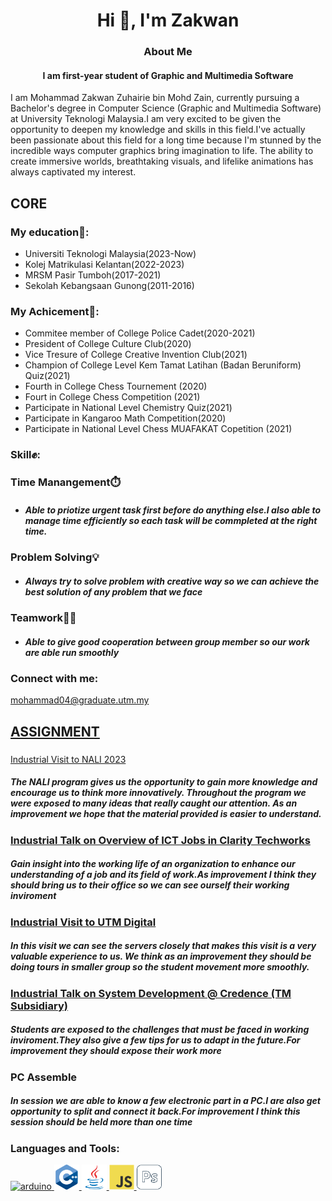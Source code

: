 <h1 align="center">Hi 👋, I'm Zakwan</h1>
<h3 align="center">About Me</h3>

<h4 align="center">I am first-year student of Graphic and Multimedia Software</h4>
I am Mohammad Zakwan Zuhairie bin Mohd Zain, currently pursuing a Bachelor's degree in Computer Science (Graphic and Multimedia Software) at University Teknologi Malaysia.I am very excited to be given the opportunity to deepen my knowledge and skills in this field.I've actually been passionate about this field for a long time because I'm stunned by the incredible ways computer graphics bring imagination to life. The ability to create immersive worlds, breathtaking visuals, and lifelike animations has always captivated my interest.

<h2 align="left">CORE</h2>
<h3 align="left">My education📖:</h3>

 - Universiti Teknologi Malaysia(2023-Now)
 - Kolej Matrikulasi Kelantan(2022-2023)
 - MRSM Pasir Tumboh(2017-2021)
 - Sekolah Kebangsaan Gunong(2011-2016)

<h3 align="left">My Achicement🏅:</h3>

 - Commitee member of College Police Cadet(2020-2021)
 - President of College Culture Club(2020)
 - Vice Tresure of College Creative Invention Club(2021)
 - Champion of College Level Kem Tamat Latihan (Badan Beruniform) Quiz(2021)
 - Fourth in College Chess Tournement (2020)
 - Fourt in College Chess Competition (2021)
 - Participate in National Level Chemistry Quiz(2021)
 - Participate in Kangaroo Math Competition(2020)
 - Participate in National Level Chess MUAFAKAT Copetition (2021)

<h3 align="left">Skill✊:</h3>

<h3>Time Manangement⏱️</h3>

- <h5>Able to priotize urgent task first before do anything else.I also able to manage time efficiently so each task will be commpleted at the right time.</h5>


<h3>Problem Solving💡</h3>

- <h5>Always try to solve problem with creative way so we can achieve the best solution of any problem that we face</h5>


<h3>Teamwork👨‍💻</h3>

- <h5>Able to give good cooperation between group member so our work are able run smoothly</h5>

<h3 align="left">Connect with me:</h3>
 
mohammad04@graduate.utm.my

<h2></h2:>

 [ASSIGNMENT](https://github.com/Zakwan06/Zakwan06)

 <h3></h3>

[Industrial Visit to NALI 2023](https://github.com/Zakwan06/Zakwan06/blob/main/NALI%202023%20REPORT%20-%20S07%20-%20G08-1.pdf)

<h5>The NALI program gives us the opportunity to gain more knowledge and encourage us to think more innovatively. Throughout the program we were exposed to many ideas that really caught our attention. As an improvement we hope that the material provided is easier to understand.</h5>

 <h3></h3:> 
 
[Industrial Talk on Overview of ICT Jobs in Clarity Techworks](https://github.com/Zakwan06/Zakwan06/blob/main/Overview%20of%20ICT%20Jobs%20(Group%208).png)

<h5>Gain insight into the working life of an organization to enhance our understanding of a job and its field of work.As improvement I think they should bring us to their office so we can see ourself their working inviroment</h5>

<h3></h3:>

[Industrial Visit to UTM Digital](https://github.com/Zakwan06/Zakwan06/blob/main/ASSIGNMENT%203%20-%20G08%20-%20S07.pdf)

<h5>In this visit we can see the servers closely that makes this visit is  a very valuable experience to us. We think as an improvement they should be doing tours in smaller group so the student movement more smoothly.</h5>

<h3></h3:>

[Industrial Talk on System Development @ Credence (TM Subsidiary)](https://github.com/Zakwan06/Zakwan06/blob/main/ASSIGNMENT%204.pdf)

<h5>Students are exposed to the challenges that must be faced in working inviroment.They also give a few tips for us to adapt in the future.For improvement they should expose their work more</h5>

<h3>PC Assemble</h3>
<h5>In session we are able to know a few electronic part in a PC.I are also get opportunity to split and connect it back.For improvement I think this session should be held more than one time</h5>

<p align="left">
</p>

<h3 align="left">Languages and Tools:</h3>
<p align="left"> <a href="https://www.arduino.cc/" target="_blank" rel="noreferrer"> <img src="https://cdn.worldvectorlogo.com/logos/arduino-1.svg" alt="arduino" width="40" height="40"/> </a> <a href="https://www.w3schools.com/cpp/" target="_blank" rel="noreferrer"> <img src="https://raw.githubusercontent.com/devicons/devicon/master/icons/cplusplus/cplusplus-original.svg" alt="cplusplus" width="40" height="40"/> </a> <a href="https://www.java.com" target="_blank" rel="noreferrer"> <img src="https://raw.githubusercontent.com/devicons/devicon/master/icons/java/java-original.svg" alt="java" width="40" height="40"/> </a> <a href="https://developer.mozilla.org/en-US/docs/Web/JavaScript" target="_blank" rel="noreferrer"> <img src="https://raw.githubusercontent.com/devicons/devicon/master/icons/javascript/javascript-original.svg" alt="javascript" width="40" height="40"/> </a> <a href="https://www.photoshop.com/en" target="_blank" rel="noreferrer"> <img src="https://raw.githubusercontent.com/devicons/devicon/master/icons/photoshop/photoshop-line.svg" alt="photoshop" width="40" height="40"/> </a> </p>
